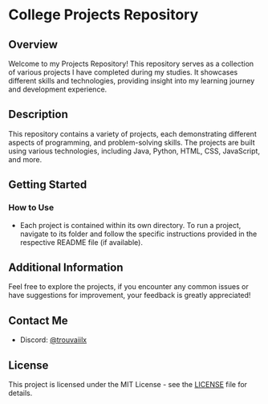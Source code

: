 # College Projects Repository

## Overview

Welcome to my Projects Repository! This repository serves as a collection of various projects I have completed during my studies. It showcases different skills and technologies, providing insight into my learning journey and development experience.

## Description

This repository contains a variety of projects, each demonstrating different aspects of programming, and problem-solving skills. The projects are built using various technologies, including Java, Python, HTML, CSS, JavaScript, and more.

## Getting Started

### How to Use
- Each project is contained within its own directory. To run a project, navigate to its folder and follow the specific instructions provided in the respective README file (if available).

## Additional Information

Feel free to explore the projects, if you encounter any common issues or have suggestions for improvement, your feedback is greatly appreciated!

## Contact Me

- Discord: [@trouvaiilx](https://discordapp.com/users/trouvaiilx)

## License
This project is licensed under the MIT License - see the [LICENSE](LICENSE) file for details.